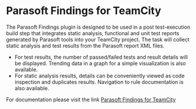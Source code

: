 # Parasoft Findings for TeamCity

The Parasoft Findings plugin is designed to be used in a post test-execution build step that integrates static analysis, functional and unit test reports generated by Parasoft tools into your TeamCity project. The task will collect static analysis and test results from the Parasoft report XML files.
- For test results, the number of passed/failed tests and result details will be displayed. Trending data in a graph for a simple visualization is also available.
- For static analysis results, details can be conveniently viewed as code inspection and duplicates results. Navigation to rule documentation is also available. 

For documentation please visit the link [Parasoft Findings for TeamCity](https://www1.parasoft.com/doc/link?product=findingsTeamCity010) 